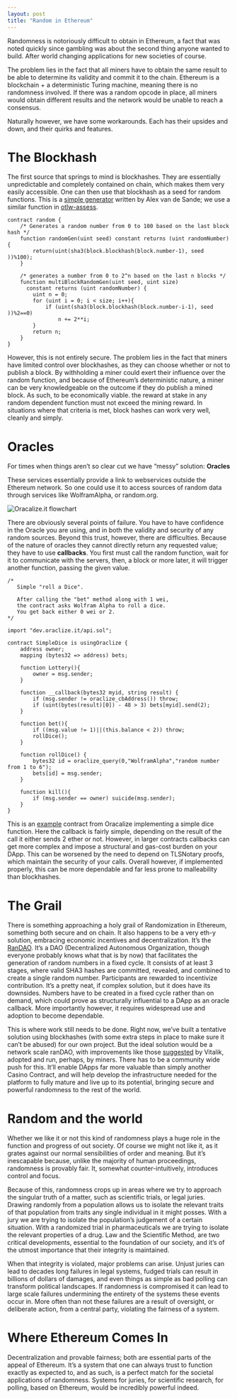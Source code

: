 ```yaml
---
layout: post
title: "Random in Ethereum"
---
```

Randomness is notoriously difficult to obtain in Ethereum, a fact that was noted quickly since gambling was about the second thing anyone wanted to build. After world changing applications for new societies of course.

The problem lies in the fact that all miners have to obtain the same result to be able to determine its validity and commit it to the chain. Ethereum is a blockchain + a deterministic Turing machine, meaning there is no randomness involved. If there was a random opcode in place, all miners would obtain different results and the network would be unable to reach a consensus.

Naturally however, we have some workarounds. Each has their upsides and down, and their quirks and features.

# The Blockhash
The first source that springs to mind is blockhashes. They are essentially unpredictable and completely contained on chain, which makes them very easily accessible. One can then use that blockhash as a seed for random functions. This is a [simple generator](https://gist.github.com/alexvandesande/259b4ffb581493ec0a1c) written by Alex van de Sande; we use a similar function in [otlw-assess](https://github.com/otlw/otlw-assess).

```
contract random {
    /* Generates a random number from 0 to 100 based on the last block hash */
    function randomGen(uint seed) constant returns (uint randomNumber) {
        return(uint(sha3(block.blockhash(block.number-1), seed ))%100);
    }

    /* generates a number from 0 to 2^n based on the last n blocks */
    function multiBlockRandomGen(uint seed, uint size)
      constant returns (uint randomNumber) {
        uint n = 0;
        for (uint i = 0; i < size; i++){
            if (uint(sha3(block.blockhash(block.number-i-1), seed ))%2==0)
                n += 2**i;
        }
        return n;
    }
}
```
However, this is not entirely secure. The problem lies in the fact that miners have limited control over blockhashes, as they can choose whether or not to publish a block. By withholding a miner could exert their influence over the random function, and because of Ethereum’s deterministic nature, a miner can be very knowledgeable on the outcome if they do publish a mined block.
As such, to be economically viable. the reward at stake in any random dependent function must not exceed the mining reward. In situations where that criteria is met, block hashes can work very well, cleanly and simply.

# Oracles
For times when things aren’t so clear cut we have “messy” solution: **Oracles**

These services essentially provide a link to webservices outside the Ethereum network. So one could use it to access sources of random data through services like WolframAlpha, or random.org.

![Oracalize.it flowchart](http://docs.oraclize.it/images/flowchart.png)

There are obviously several points of failure. You have to have confidence in the Oracle you are using, and in both the validity and security of any random sources. Beyond this trust, however, there are difficulties.
Because of the nature of oracles they cannot directly return any requested value; they have to use **callbacks**. You first must call the random function, wait for it to communicate with the servers, then, a block or more later, it will trigger another function, passing the given value.

```
/*
   Simple "roll a Dice".

   After calling the "bet" method along with 1 wei,
   the contract asks Wolfram Alpha to roll a dice.
   You get back either 0 wei or 2.
*/

import "dev.oraclize.it/api.sol";

contract SimpleDice is usingOraclize {
    address owner;
    mapping (bytes32 => address) bets;

    function Lottery(){
        owner = msg.sender;
    }

    function __callback(bytes32 myid, string result) {
        if (msg.sender != oraclize_cbAddress()) throw;
        if (uint(bytes(result)[0]) - 48 > 3) bets[myid].send(2);
    }

    function bet(){
        if ((msg.value != 1)||(this.balance < 2)) throw;
        rollDice();
    }

    function rollDice() {
        bytes32 id = oraclize_query(0,"WolframAlpha","random number from 1 to 6");
        bets[id] = msg.sender;
    }

    function kill(){
        if (msg.sender == owner) suicide(msg.sender);
    }
}
```
This is an [example](https://github.com/oraclize/ethereum-examples/blob/master/solidity/SimpleDice.sol) contract from Oracalize implementing a simple dice function. Here the callback is fairly simple, depending on the result of the call it either sends 2 ether or not. However, in larger contracts callbacks can get more complex and impose a structural and gas-cost burden on your DApp. This can be worsened by the need to depend on TLSNotary proofs, which maintain the security of your calls. Overall however, if implemented properly, this can be more dependable and far less prone to malleability than blockhashes.

# The Grail
There is something approaching a holy grail of Randomization in Ethereum, something both secure and on chain. It also happens to be a very eth-y solution, embracing economic incentives and decentralization. It’s the [RanDAO](https://github.com/randao/randao). It’s a DAO (Decentralized Autonomous Organization, though everyone probably knows what that is by now) that facilitates the generation of random numbers in a fixed cycle. It consists of at least 3 stages, where valid SHA3 hashes are committed, revealed, and combined to create a single random number. Participants are rewarded to incentivize contribution. It’s a pretty neat, if complex solution, but it does have its downsides. Numbers have to be created in a fixed cycle rather than on demand, which could prove as structurally influential to a DApp as an oracle callback. More importantly however, it requires widespread use and adoption to become dependable.

This is where work still needs to be done. Right now, we’ve built a tentative solution using blockhashes (with some extra steps in place to make sure it can’t be abused) for our own project. But the ideal solution would be a network scale ranDAO, with improvements like those [suggested](https://www.reddit.com/r/ethereum/comments/4mdkku/could_ethereum_do_this_better_tor_project_is/d3v6djb) by Vitalik, adopted and run, perhaps, by miners. There has to be a community wide push for this. It’ll enable DApps far more valuable than simply another Casino Contract, and will help develop the infrastructure needed for the platform to fully mature and live up to its potential, bringing secure and powerful randomness to the rest of the world.

# Random and the world
Whether we like it or not this kind of randomness plays a huge role in the function and progress of out society. Of course we might not like it, as it grates against our normal sensibilities of order and meaning. But it’s inescapable because, unlike the majority of human proceedings, randomness is provably fair. It, somewhat counter-intuitively, introduces control and focus.

Because of this, randomness crops up in areas where we try to approach the singular truth of a matter, such as scientific trials, or legal juries. Drawing randomly from a population allows us to isolate the relevant traits of that population from traits any single individual in it might posses. With a jury we are trying to isolate the population’s judgement of a certain situation. With a randomized trial in pharmaceuticals we are trying to isolate the relevant properties of a drug. Law and the Scientific Method, are two critical developments, essential to the foundation of our society, and it’s of the utmost importance that their integrity is maintained.

When that integrity is violated, major problems can arise. Unjust juries can lead to decades long failures in legal systems, fudged trials can result in billions of dollars of damages, and even things as simple as bad polling can transform political landscapes. If randomness is compromised it can lead to large scale failures undermining the entirety of the systems these events occur in. More often than not these failures are a result of oversight, or deliberate action, from a central party, violating the fairness of a system.

# Where Ethereum Comes In
Decentralization and provable fairness; both are essential parts of the appeal of Ethereum. It’s a system that one can always trust to function exactly as expected to, and as such, is a perfect match for the societal applications of randomness. Systems for juries, for scientific research, for polling, based on Ethereum, would be incredibly powerful indeed.
